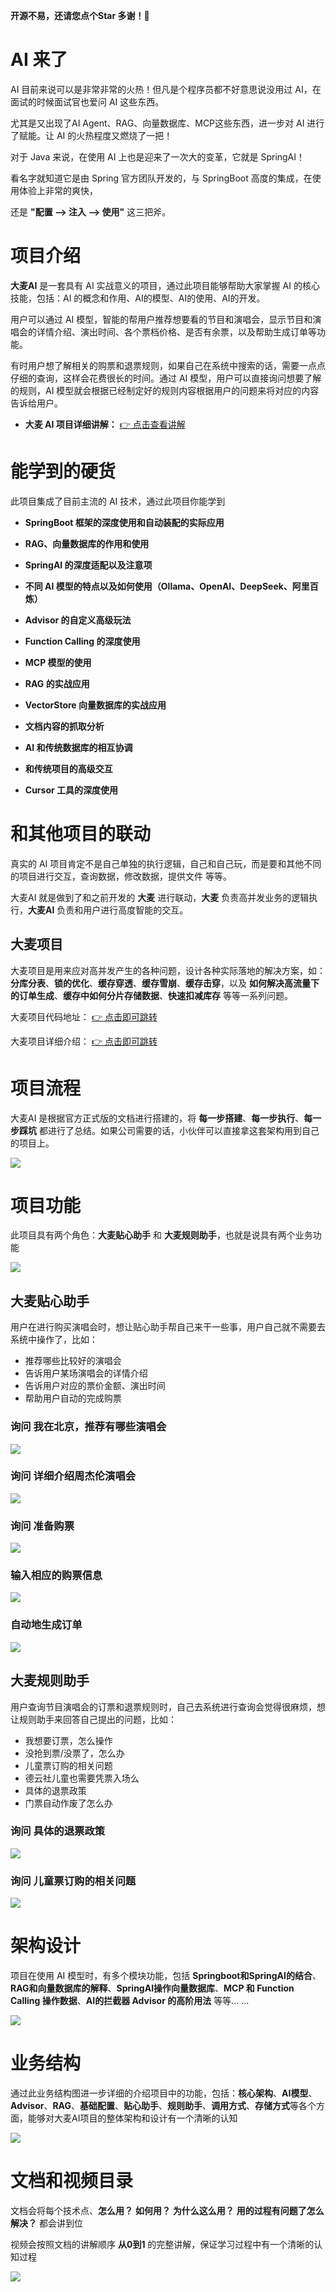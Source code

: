 **开源不易，还请您点个Star 多谢！🎉**

# AI 来了

AI 目前来说可以是非常非常的火热！但凡是个程序员都不好意思说没用过 AI，在面试的时候面试官也爱问 AI 这些东西。

尤其是又出现了AI Agent、RAG、向量数据库、MCP这些东西，进一步对 AI 进行了赋能。让 AI 的火热程度又燃烧了一把！

对于 Java 来说，在使用 AI 上也是迎来了一次大的变革，它就是 SpringAI！

看名字就知道它是由 Spring 官方团队开发的，与 SpringBoot 高度的集成，在使用体验上非常的爽快，

还是 **"配置 --> 注入 --> 使用"** 这三把斧。



# 项目介绍

**大麦AI** 是一套具有 AI 实战意义的项目，通过此项目能够帮助大家掌握 AI 的核心技能，包括：AI 的概念和作用、AI的模型、AI的使用、AI的开发。

用户可以通过 AI 模型，智能的帮用户推荐想要看的节目和演唱会，显示节目和演唱会的详情介绍、演出时间、各个票档价格、是否有余票，以及帮助生成订单等功能。

有时用户想了解相关的购票和退票规则，如果自己在系统中搜索的话，需要一点点仔细的查询，这样会花费很长的时间。通过 AI 模型，用户可以直接询问想要了解的规则，AI 模型就会根据已经制定好的规则内容根据用户的问题来将对应的内容告诉给用户。

- **大麦 AI 项目详细讲解：** [👉 点击查看讲解](https://gitee.com/link?target=https%3A%2F%2Fwww.javaup.chat%2Fpages%2F83cf22%2F)



# 能学到的硬货

此项目集成了目前主流的 AI 技术，通过此项目你能学到



- **SpringBoot 框架的深度使用和自动装配的实际应用**

  

- **RAG、向量数据库的作用和使用**

  

- **SpringAI 的深度适配以及注意项**

  

- **不同 AI 模型的特点以及如何使用（Ollama、OpenAI、DeepSeek、阿里百炼）**

  

- **Advisor 的自定义高级玩法**

  

- **Function Calling 的深度使用**

  

- **MCP 模型的使用**

  

- **RAG 的实战应用**

  

- **VectorStore 向量数据库的实战应用**

  

- **文档内容的抓取分析**

  

- **AI 和传统数据库的相互协调**

  

- **和传统项目的高级交互**

  

- **Cursor 工具的深度使用**



# 和其他项目的联动

真实的 AI 项目肯定不是自己单独的执行逻辑，自己和自己玩，而是要和其他不同的项目进行交互，查询数据，修改数据，提供文件 等等。

大麦AI 就是做到了和之前开发的 **大麦** 进行联动，**大麦** 负责高并发业务的逻辑执行，**大麦AI** 负责和用户进行高度智能的交互。

## 大麦项目

大麦项目是用来应对高并发产生的各种问题，设计各种实际落地的解决方案，如：**分库分表**、**锁的优化**、**缓存穿透**、**缓存雪崩**、**缓存击穿**，以及 **如何解决高流量下的订单生成**、**缓存中如何分片存储数据**、**快速扣减库存** 等等一系列问题。



大麦项目代码地址： [👉 点击即可跳转](https://gitee.com/java-up-up/damai)

大麦项目详细介绍： [👉 点击即可跳转](https://javaup.chat/pages/83cf22/)

# 项目流程

大麦AI 是根据官方正式版的文档进行搭建的，将 **每一步搭建**、**每一步执行**、**每一步踩坑** 都进行了总结。如果公司需要的话，小伙伴可以直接拿这套架构用到自己的项目上。

![](https://multimedia-javaup.cn/%E5%A4%A7%E9%BA%A6AI/%E6%9E%B6%E6%9E%84/%E5%A4%A7%E9%BA%A6AI%E6%B5%81%E7%A8%8B%E5%9B%BE.png)

# 项目功能

此项目具有两个角色：**大麦贴心助手** 和 **大麦规则助手**，也就是说具有两个业务功能

![](https://multimedia-javaup.cn/%E5%A4%A7%E9%BA%A6AI/%E4%B8%9A%E5%8A%A1/%E4%B8%BB%E9%A1%B5%E6%98%BE%E7%A4%BA.png)

## 大麦贴心助手

用户在进行购买演唱会时，想让贴心助手帮自己来干一些事，用户自己就不需要去系统中操作了，比如：

- 推荐哪些比较好的演唱会
- 告诉用户某场演唱会的详情介绍
- 告诉用户对应的票价金额、演出时间
- 帮助用户自动的完成购票

### 询问 我在北京，推荐有哪些演唱会

![](https://multimedia-javaup.cn/%E5%A4%A7%E9%BA%A6AI/%E4%B8%9A%E5%8A%A1/%E8%AF%A2%E9%97%AE%20%E6%88%91%E5%9C%A8%E5%8C%97%E4%BA%AC%EF%BC%8C%E6%8E%A8%E8%8D%90%E6%9C%89%E5%93%AA%E4%BA%9B%E6%BC%94%E5%94%B1%E4%BC%9A.gif)



### 询问 详细介绍周杰伦演唱会

![](https://multimedia-javaup.cn/%E5%A4%A7%E9%BA%A6AI/%E4%B8%9A%E5%8A%A1/%E8%AF%A2%E9%97%AE%20%E8%AF%A6%E7%BB%86%E4%BB%8B%E7%BB%8D%E5%91%A8%E6%9D%B0%E4%BC%A6%E6%BC%94%E5%94%B1%E4%BC%9A.gif)

### 询问 准备购票

![](https://multimedia-javaup.cn/%E5%A4%A7%E9%BA%A6AI/%E4%B8%9A%E5%8A%A1/%E8%AF%A2%E9%97%AE%20%E5%87%86%E5%A4%87%E8%B4%AD%E7%A5%A8.gif)

### 输入相应的购票信息

![](https://multimedia-javaup.cn/%E5%A4%A7%E9%BA%A6AI/%E4%B8%9A%E5%8A%A1/%E8%BE%93%E5%85%A5%E7%9B%B8%E5%BA%94%E7%9A%84%E8%B4%AD%E7%A5%A8%E4%BF%A1%E6%81%AF.gif)

### 自动地生成订单

![](https://multimedia-javaup.cn/%E5%A4%A7%E9%BA%A6AI/%E4%B8%9A%E5%8A%A1/%E8%87%AA%E5%8A%A8%E5%9C%B0%E7%94%9F%E6%88%90%E8%AE%A2%E5%8D%95.gif)



## 大麦规则助手

用户查询节目演唱会的订票和退票规则时，自己去系统进行查询会觉得很麻烦，想让规则助手来回答自己提出的问题，比如：

- 我想要订票，怎么操作
- 没抢到票/没票了，怎么办
- 儿童票订购的相关问题
- 德云社儿童也需要凭票入场么
- 具体的退票政策
- 门票自动作废了怎么办

### 询问 具体的退票政策

![](https://multimedia-javaup.cn/%E5%A4%A7%E9%BA%A6AI/%E4%B8%9A%E5%8A%A1/%E8%A7%84%E5%88%99%E5%8A%A9%E6%89%8B/%E5%85%B7%E4%BD%93%E7%9A%84%E9%80%80%E7%A5%A8%E6%94%BF%E7%AD%96.gif)

### 询问 儿童票订购的相关问题

![](https://multimedia-javaup.cn/%E5%A4%A7%E9%BA%A6AI/%E4%B8%9A%E5%8A%A1/%E8%A7%84%E5%88%99%E5%8A%A9%E6%89%8B/%E5%84%BF%E7%AB%A5%E7%A5%A8%E8%AE%A2%E8%B4%AD%E7%9A%84%E7%9B%B8%E5%85%B3%E9%97%AE%E9%A2%98.gif)

# 架构设计

项目在使用 AI 模型时，有多个模块功能，包括 **Springboot和SpringAI的结合**、**RAG和向量数据库的解释**、**SpringAI操作向量数据库**、**MCP 和 Function Calling 操作数据**、**AI的拦截器 Advisor 的高阶用法** 等等... ...

![](https://multimedia-javaup.cn/%E5%A4%A7%E9%BA%A6AI/%E6%9E%B6%E6%9E%84/%E9%A1%B9%E7%9B%AE%E6%9E%B6%E6%9E%84%E5%9B%BE.png)

# 业务结构

通过此业务结构图进一步详细的介绍项目中的功能，包括：**核心架构**、**AI模型**、**Advisor**、**RAG**、**基础配置**、**贴心助手**、**规则助手**、**调用方式**、**存储方式**等各个方面，能够对大麦AI项目的整体架构和设计有一个清晰的认知

![](https://multimedia-javaup.cn/%E5%A4%A7%E9%BA%A6AI/%E6%9E%B6%E6%9E%84/%E9%A1%B9%E7%9B%AE%E4%B8%9A%E5%8A%A1%E7%9A%84%E7%BB%93%E6%9E%84%E5%9B%BE.png)

# 文档和视频目录

文档会将每个技术点、**怎么用？** **如何用？** **为什么这么用？** **用的过程有问题了怎么解决？** 都会讲到位

视频会按照文档的讲解顺序 **从0到1** 的完整讲解，保证学习过程中有一个清晰的认知过程

![](https://multimedia-javaup.cn/%E5%A4%A7%E9%BA%A6AI/%E6%9E%B6%E6%9E%84/%E9%A1%B9%E7%9B%AE%E6%96%87%E6%A1%A3.png)
